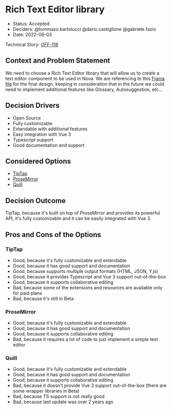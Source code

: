 # Rich Text Editor library

* Status: Accepted
* Deciders: @tommaso.bartolucci @dario.castiglione @gabriele.fazio
* Date: 2022-08-03

Technical Story: [OFF-118](https://jira.tuigroup.com/browse/OFF-118)

## Context and Problem Statement

We need to choose a Rich Text Editor library that will allow us to create a text editor component to be used in Nova.
We are referencing to this [Figma file](https://www.figma.com/file/2Bwsy4uf5JJYhT78M84Olq/NOVA-Library?node-id=47%3A319) for the final design, keeping in consideration that in the future we could need to implement additional features like Glossary, Autosuggestion, etc...

## Decision Drivers

* Open Source
* Fully customizable
* Extendable with additional features
* Easy integration with Vue 3
* Typescript support
* Good documentation and support

## Considered Options

* [TipTap](https://tiptap.dev/)
* [ProseMirror](https://prosemirror.net/)
* [Quill](https://quilljs.com/)

## Decision Outcome

TipTap, because it's built on top of ProseMirror and provides its powerful API, it's fully customizable and it can be easily integrated with Vue 3. 

## Pros and Cons of the Options

### TipTap

* Good, because it's fully customizable and extendable
* Good, because it has good support and documentation
* Good, because supports multiple output formats (HTML, JSON, Y.js)
* Good, because it provides Typescript and Vue 3 support out-of-the-box
* Good, because it supports collaborative editing
* Bad, because some of the extensions and resources are available only for paid plans
* Bad, because it's still in Beta

### ProseMirror

* Good, because it's fully customizable and extendable
* Good, because it has good support and documentation
* Good, because it supports collaborative editing
* Bad, because it requires a lot of code to just implement a simple text editor

### Quill

* Good, because it's fully customizable and extendable
* Good, because it has good support and documentation
* Good, because it supports collaborative editing
* Bad, because it doesn't provide Vue 3 support out-of-the-box (there are some wrapper libraries in Beta)
* Bad, because TS support is not really good 
* Bad, because last update was over 2 years ago 

<!-- markdownlint-disable-file MD013 -->
